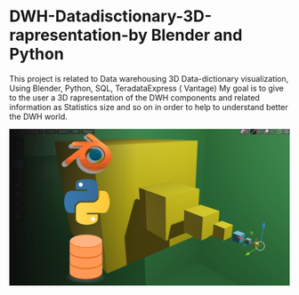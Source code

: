 # DWH-Datadisctionary-3D-rapresentation-by Blender and Python
 
This project is related to Data warehousing 3D Data-dictionary visualization, Using Blender, Python, SQL, TeradataExpress ( Vantage) 
My goal is to give to the user a 3D rapresentation of the DWH components and related information as Statistics size and so on in order 
to help to understand better the DWH world.

![Screenshot](2fe.jpg)
